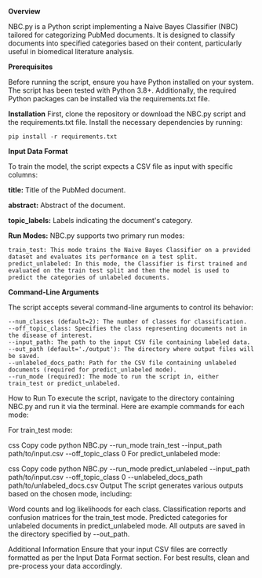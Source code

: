 **Overview**

NBC.py is a Python script implementing a Naive Bayes Classifier (NBC) tailored for categorizing PubMed documents. It is designed to classify documents into specified categories based on their content, particularly useful in biomedical literature analysis.

**Prerequisites**

Before running the script, ensure you have Python installed on your system. The script has been tested with Python 3.8+. Additionally, the required Python packages can be installed via the requirements.txt file.

**Installation**
First, clone the repository or download the NBC.py script and the requirements.txt file. Install the necessary dependencies by running:

```pip install -r requirements.txt```

**Input Data Format**

To train the model, the script expects a CSV file as input with specific columns:

**title:** Title of the PubMed document.

**abstract:** Abstract of the document.

**topic_labels:** Labels indicating the document's category.

**Run Modes:** 
    NBC.py supports two primary run modes:
	
    train_test: This mode trains the Naive Bayes Classifier on a provided dataset and evaluates its performance on a test split.
    predict_unlabeled: In this mode, the Classifier is first trained and evaluated on the train test split and then the model is used to predict the categories of unlabeled documents.

**Command-Line Arguments**

The script accepts several command-line arguments to control its behavior:

	--num_classes (default=2): The number of classes for classification.
	--off_topic_class: Specifies the class representing documents not in the disease of interest.
	--input_path: The path to the input CSV file containing labeled data.
	--out_path (default='./output'): The directory where output files will be saved.
	--unlabeled_docs_path: Path for the CSV file containing unlabeled documents (required for predict_unlabeled mode).
	--run_mode (required): The mode to run the script in, either train_test or predict_unlabeled.
 
How to Run
To execute the script, navigate to the directory containing NBC.py and run it via the terminal. Here are example commands for each mode:

For train_test mode:

css
Copy code
python NBC.py --run_mode train_test --input_path path/to/input.csv --off_topic_class 0
For predict_unlabeled mode:

css
Copy code
python NBC.py --run_mode predict_unlabeled --input_path path/to/input.csv --off_topic_class 0 --unlabeled_docs_path path/to/unlabeled_docs.csv
Output
The script generates various outputs based on the chosen mode, including:

Word counts and log likelihoods for each class.
Classification reports and confusion matrices for the train_test mode.
Predicted categories for unlabeled documents in predict_unlabeled mode.
All outputs are saved in the directory specified by --out_path.

Additional Information
Ensure that your input CSV files are correctly formatted as per the Input Data Format section. For best results, clean and pre-process your data accordingly.
